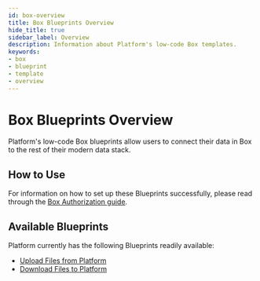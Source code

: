 ```yaml
---
id: box-overview
title: Box Blueprints Overview
hide_title: true
sidebar_label: Overview
description: Information about Platform's low-code Box templates.
keywords:
- box
- blueprint
- template
- overview
---
```


# Box Blueprints Overview

Platform's low-code Box blueprints allow users to connect their data in Box to the rest of their modern data stack.


## How to Use
For information on how to set up these Blueprints successfully, please read through the [Box Authorization guide](box-authorization.md).


## Available Blueprints
Platform currently has the following Blueprints readily available: 
- [Upload Files from Platform](box-upload-files.md)
- [Download Files to Platform](box-download-files.md)

